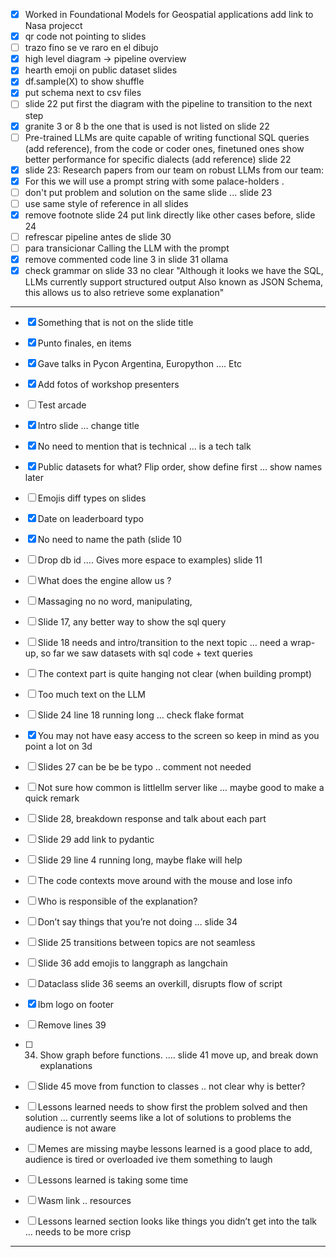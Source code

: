 
- [x] Worked in Foundational Models for Geospatial applications add link to Nasa projecct
- [x] qr code not pointing to slides
- [ ] trazo fino se ve raro en el dibujo
- [x] high level diagram -> pipeline overview
- [x] hearth emoji on public dataset slides
- [x] df.sample(X) to show shuffle
- [x] put schema next to csv files
- [ ] slide 22 put first the diagram with the pipeline to transition to the next step
- [x] granite 3 or 8 b the one that is used is not listed on slide 22
- [ ] Pre-trained LLMs are quite capable of writing functional SQL queries (add reference), from the code or coder ones,  finetuned ones show better performance for specific dialects (add reference) slide 22
- [x] slide 23: Research papers from our team on robust LLMs from our team:
- [x] For this we will use a prompt string with some palace-holders .
- [ ] don't put problem and solution on the same slide ... slide 23
- [ ] use same style of reference in all slides
- [x] remove footnote slide 24 put link directly like other cases before, slide 24
- [ ] refrescar pipeline antes de slide 30
- [ ] para transicionar Calling the LLM with the prompt
- [x] remove commented code line 3 in slide 31 ollama
- [x] check grammar on slide 33 no clear "Although it looks we have the SQL, LLMs currently support structured output Also known as JSON Schema, this allows us to also retrieve some explanation"
---

- [x] Something that is not on the slide title
- [x] Punto finales, en items
- [x] Gave talks in Pycon Argentina, Europython …. Etc
- [x] Add fotos of workshop presenters
- [ ] Test arcade
- [x] Intro slide … change title
- [x] No need to mention that is technical … is a tech talk
- [x] Public datasets for what? Flip order, show define first … show names later
- [ ] Emojis diff types on slides
- [x] Date on leaderboard typo
- [x] No need to name the path (slide 10
- [ ] Drop db id …. Gives more espace to examples) slide 11
- [ ] What does the engine allow us ?
- [ ] Massaging no no word, manipulating,
- [ ] Slide 17, any better way to show the sql query
- [ ] Slide 18 needs and intro/transition to the next topic … need a wrap-up, so far we saw datasets with sql code + text queries
- [ ] The context part is quite hanging not clear (when building prompt)
- [ ] Too much text on the LLM
- [ ] Slide 24 line 18 running long … check flake format
- [x] You may not have easy access to the screen so keep in mind as you point a lot on 3d
- [ ] Slides 27 can be be be typo .. comment not needed
- [ ] Not sure how common is littlellm server like … maybe good to make a quick remark
- [ ] Slide 28, breakdown response and talk about each part
- [ ] Slide 29 add link to pydantic
- [ ] Slide 29 line 4 running long, maybe flake will help
- [ ] The code contexts move around with the mouse and lose info
- [ ] Who is responsible of the explanation?
- [ ] Don’t say things that you’re not doing … slide 34
- [ ] Slide 25 transitions between topics are not seamless
- [ ] Slide 36 add emojis to langgraph as langchain
- [ ] Dataclass slide 36 seems an overkill, disrupts flow of script
- [x] Ibm logo on footer
- [ ] Remove lines 39
- [ ] 34. Show graph before functions. …. slide 41 move up, and break down explanations
- [ ] Slide 45 move from function to classes .. not clear why is better?
- [ ] Lessons learned needs to show first the problem solved and then solution … currently seems like a lot of solutions to problems the audience is not aware 
- [ ] Memes are missing maybe lessons learned is a good place to add, audience is tired or overloaded ive them something to laugh
- [ ] Lessons learned is taking some time
- [ ] Wasm link .. resources
- [ ] Lessons learned section looks like things you didn’t get into the talk … needs to be more crisp



----
